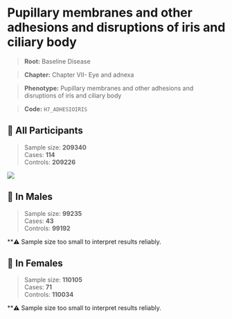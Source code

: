 # Pupillary membranes and other adhesions and disruptions of iris and ciliary body

> **Root:** Baseline Disease  

> **Chapter:** Chapter VII- Eye and adnexa  

> **Phenotype:** Pupillary membranes and other adhesions and disruptions of iris and ciliary body  

> **Code:** `H7_ADHESIOIRIS`

## 🧪 All Participants  
> Sample size: **209340**  
> Cases: **114**  
> Controls: **209226**
<img src="/Disease/Figures/ALL/Incidence/H7_ADHESIOIRIS.png"/>
<CsvTable src="/Disease_Data/ALL/Incidence/COX_H7_ADHESIOIRIS.csv" label="🔍 View full results" />

## 👨 In Males  
> Sample size: **99235**  
> Cases: **43**  
> Controls: **99192**

**⚠️ Sample size too small to interpret results reliably.


## 👩 In Females  
> Sample size: **110105**  
> Cases: **71**  
> Controls: **110034**

**⚠️ Sample size too small to interpret results reliably.

